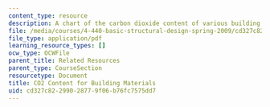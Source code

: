 ```yaml
---
content_type: resource
description: A chart of the carbon dioxide content of various building materials.
file: /media/courses/4-440-basic-structural-design-spring-2009/cd327c82299028779f06b76fc7575dd7_MIT4_440s09_res_CO2.pdf
file_type: application/pdf
learning_resource_types: []
ocw_type: OCWFile
parent_title: Related Resources
parent_type: CourseSection
resourcetype: Document
title: CO2 Content for Building Materials
uid: cd327c82-2990-2877-9f06-b76fc7575dd7
---
```

